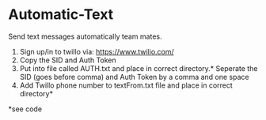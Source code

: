 # Automatic-Text
Send text messages automatically team mates.
1) Sign up/in to twillo via: https://www.twilio.com/
2) Copy the SID and Auth Token
3) Put into file called AUTH.txt and place in correct directory.* Seperate the SID (goes before comma) and Auth Token by a comma and one space
4) Add Twillo phone number to textFrom.txt file and place in correct directory*

*see code
